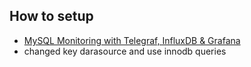 ## How to setup

* [MySQL Monitoring with Telegraf, InfluxDB & Grafana](http://www.blog.labouardy.com/mysql-monitoring-telegraf-influxdb-grafana/)
* changed key darasource and use innodb queries
